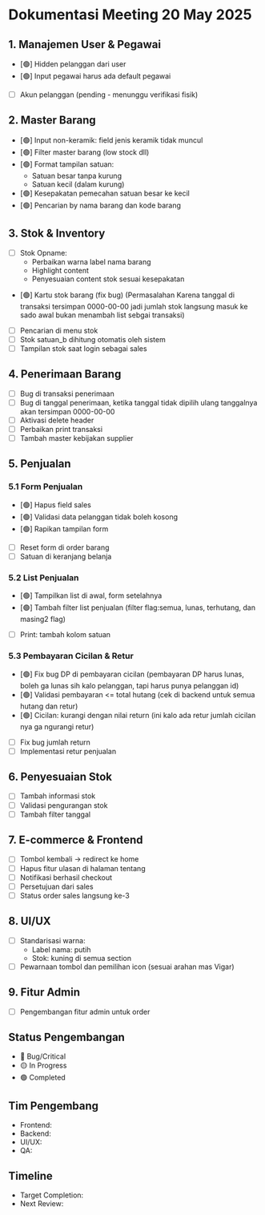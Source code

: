 # Dokumentasi Meeting 20 May 2025

## 1. Manajemen User & Pegawai

-   [🟢] Hidden pelanggan dari user
-   [🟢] Input pegawai harus ada default pegawai
-   [ ] Akun pelanggan (pending - menunggu verifikasi fisik)

## 2. Master Barang

-   [🟢] Input non-keramik: field jenis keramik tidak muncul
-   [🟢] Filter master barang (low stock dll)
-   [🟢] Format tampilan satuan:
    -   Satuan besar tanpa kurung
    -   Satuan kecil (dalam kurung)
-   [🟢] Kesepakatan pemecahan satuan besar ke kecil
-   [🟢] Pencarian by nama barang dan kode barang

## 3. Stok & Inventory

-   [ ] Stok Opname:
    -   Perbaikan warna label nama barang
    -   Highlight content
    -   Penyesuaian content stok sesuai kesepakatan
-   [🟢] Kartu stok barang (fix bug) (Permasalahan Karena tanggal di transaksi tersimpan 0000-00-00 jadi jumlah stok langsung masuk ke sado awal bukan menambah list sebgai transaksi)
-   [ ] Pencarian di menu stok
-   [ ] Stok satuan_b dihitung otomatis oleh sistem
-   [ ] Tampilan stok saat login sebagai sales

## 4. Penerimaan Barang

-   [ ] Bug di transaksi penerimaan
-   [ ] Bug di tanggal penerimaan, ketika tanggal tidak dipilih ulang tanggalnya akan tersimpan 0000-00-00
-   [ ] Aktivasi delete header
-   [ ] Perbaikan print transaksi
-   [ ] Tambah master kebijakan supplier

## 5. Penjualan

### 5.1 Form Penjualan

-   [🟢] Hapus field sales
-   [🟢] Validasi data pelanggan tidak boleh kosong
-   [🟢] Rapikan tampilan form
-   [ ] Reset form di order barang
-   [ ] Satuan di keranjang belanja

### 5.2 List Penjualan

-   [🟢] Tampilkan list di awal, form setelahnya
-   [🟢] Tambah filter list penjualan (filter flag:semua, lunas, terhutang, dan masing2 flag)
-   [ ] Print: tambah kolom satuan

### 5.3 Pembayaran Cicilan & Retur

-   [🟢] Fix bug DP di pembayaran cicilan (pembayaran DP harus lunas, boleh ga lunas sih kalo pelanggan, tapi harus punya pelanggan id)
-   [🟢] Validasi pembayaran <= total hutang (cek di backend untuk semua hutang dan retur)
-   [🟢] Cicilan: kurangi dengan nilai return (ini kalo ada retur jumlah cicilan nya ga ngurangi retur)
-   [ ] Fix bug jumlah return
-   [ ] Implementasi retur penjualan

## 6. Penyesuaian Stok

-   [ ] Tambah informasi stok
-   [ ] Validasi pengurangan stok
-   [ ] Tambah filter tanggal

## 7. E-commerce & Frontend

-   [ ] Tombol kembali -> redirect ke home
-   [ ] Hapus fitur ulasan di halaman tentang
-   [ ] Notifikasi berhasil checkout
-   [ ] Persetujuan dari sales
-   [ ] Status order sales langsung ke-3

## 8. UI/UX

-   [ ] Standarisasi warna:
    -   Label nama: putih
    -   Stok: kuning di semua section
-   [ ] Pewarnaan tombol dan pemilihan icon (sesuai arahan mas Vigar)

## 9. Fitur Admin

-   [ ] Pengembangan fitur admin untuk order

## Status Pengembangan

-   🔴 Bug/Critical
-   🟡 In Progress
-   🟢 Completed

## Tim Pengembang

-   Frontend:
-   Backend:
-   UI/UX:
-   QA:

## Timeline

-   Target Completion:
-   Next Review:
